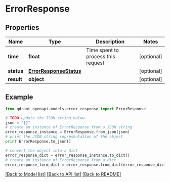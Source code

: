 # ErrorResponse


## Properties
Name | Type | Description | Notes
------------ | ------------- | ------------- | -------------
**time** | **float** | Time spent to process this request | [optional] 
**status** | [**ErrorResponseStatus**](ErrorResponseStatus.md) |  | [optional] 
**result** | **object** |  | [optional] 

## Example

```python
from qdrant_openapi.models.error_response import ErrorResponse

# TODO update the JSON string below
json = "{}"
# create an instance of ErrorResponse from a JSON string
error_response_instance = ErrorResponse.from_json(json)
# print the JSON string representation of the object
print ErrorResponse.to_json()

# convert the object into a dict
error_response_dict = error_response_instance.to_dict()
# create an instance of ErrorResponse from a dict
error_response_form_dict = error_response.from_dict(error_response_dict)
```
[[Back to Model list]](../README.md#documentation-for-models) [[Back to API list]](../README.md#documentation-for-api-endpoints) [[Back to README]](../README.md)


